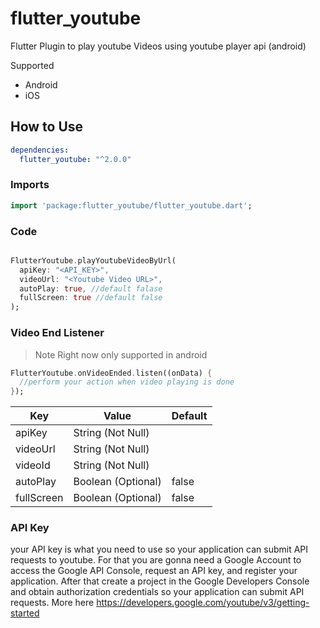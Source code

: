 # flutter_youtube

Flutter Plugin to play youtube Videos using youtube player api (android)

Supported

- Android
- iOS

## How to Use

```yaml
dependencies:
  flutter_youtube: "^2.0.0"
```

### Imports

```dart
import 'package:flutter_youtube/flutter_youtube.dart';
```

### Code

```dart

FlutterYoutube.playYoutubeVideoByUrl(
  apiKey: "<API_KEY>",
  videoUrl: "<Youtube Video URL>",
  autoPlay: true, //default falase
  fullScreen: true //default false
);
```

### Video End Listener

> Note Right now only supported in android

```dart
FlutterYoutube.onVideoEnded.listen((onData) {
  //perform your action when video playing is done
});
```

| Key        | Value              | Default |
| ---------- | ------------------ | ------- |
| apiKey     | String (Not Null)  |
| videoUrl   | String (Not Null)  |
| videoId    | String (Not Null)  |
| autoPlay   | Boolean (Optional) | false   |
| fullScreen | Boolean (Optional) | false   |

### API Key
your API key is what you need to use so your application can submit API requests to youtube. For that you are gonna need a Google Account to access the Google API Console, request an API key, and register your application. After that create a project in the Google Developers Console and obtain authorization credentials so your application can submit API requests. More here https://developers.google.com/youtube/v3/getting-started
